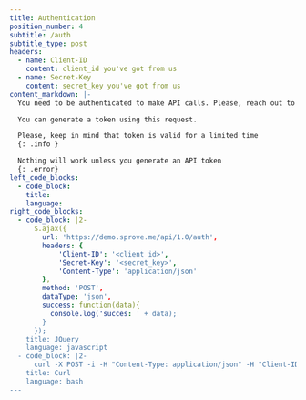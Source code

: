 ```yaml
---
title: Authentication
position_number: 4
subtitle: /auth
subtitle_type: post
headers:
  - name: Client-ID
    content: client_id you've got from us
  - name: Secret-Key
    content: secret_key you've got from us
content_markdown: |-
  You need to be authenticated to make API calls. Please, reach out to us to get credentials to try APIs.

  You can generate a token using this request.

  Please, keep in mind that token is valid for a limited time
  {: .info }

  Nothing will work unless you generate an API token
  {: .error}
left_code_blocks:
  - code_block:
    title:
    language:
right_code_blocks:
  - code_block: |2-
      $.ajax({
        url: 'https://demo.sprove.me/api/1.0/auth',
        headers: {
            'Client-ID': '<client_id>',
            'Secret-Key': '<secret_key>',
            'Content-Type': 'application/json'
        },
        method: 'POST',
        dataType: 'json',
        success: function(data){
          console.log('succes: ' + data);
        }
      });
    title: JQuery
    language: javascript
  - code_block: |2-
      curl -X POST -i -H "Content-Type: application/json" -H "Client-ID: <client_id>" -H "Secret-Key: <secret_key>" https://demo.sprove.me/api/1.0/auth
    title: Curl
    language: bash
---
```

